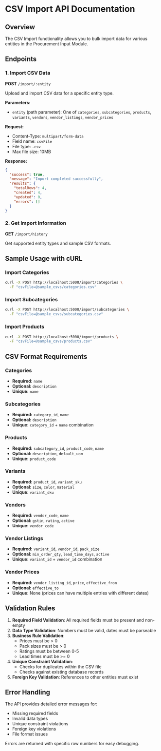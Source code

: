 # CSV Import API Documentation

## Overview

The CSV Import functionality allows you to bulk import data for various entities in the Procurement Input Module.

## Endpoints

### 1. Import CSV Data

**POST** `/import/:entity`

Upload and import CSV data for a specific entity type.

**Parameters:**

- `entity` (path parameter): One of `categories`, `subcategories`, `products`, `variants`, `vendors`, `vendor_listings`, `vendor_prices`

**Request:**

- Content-Type: `multipart/form-data`
- Field name: `csvFile`
- File type: `.csv`
- Max file size: 10MB

**Response:**

```json
{
  "success": true,
  "message": "Import completed successfully",
  "results": {
    "totalRows": 4,
    "created": 4,
    "updated": 0,
    "errors": []
  }
}
```

### 2. Get Import Information

**GET** `/import/history`

Get supported entity types and sample CSV formats.

## Sample Usage with cURL

### Import Categories

```bash
curl -X POST http://localhost:5000/import/categories \
  -F "csvFile=@sample_csvs/categories.csv"
```

### Import Subcategories

```bash
curl -X POST http://localhost:5000/import/subcategories \
  -F "csvFile=@sample_csvs/subcategories.csv"
```

### Import Products

```bash
curl -X POST http://localhost:5000/import/products \
  -F "csvFile=@sample_csvs/products.csv"
```

## CSV Format Requirements

### Categories

- **Required:** `name`
- **Optional:** `description`
- **Unique:** `name`

### Subcategories

- **Required:** `category_id`, `name`
- **Optional:** `description`
- **Unique:** `category_id` + `name` combination

### Products

- **Required:** `subcategory_id`, `product_code`, `name`
- **Optional:** `description`, `default_uom`
- **Unique:** `product_code`

### Variants

- **Required:** `product_id`, `variant_sku`
- **Optional:** `size`, `color`, `material`
- **Unique:** `variant_sku`

### Vendors

- **Required:** `vendor_code`, `name`
- **Optional:** `gstin`, `rating`, `active`
- **Unique:** `vendor_code`

### Vendor Listings

- **Required:** `variant_id`, `vendor_id`, `pack_size`
- **Optional:** `min_order_qty`, `lead_time_days`, `active`
- **Unique:** `variant_id` + `vendor_id` combination

### Vendor Prices

- **Required:** `vendor_listing_id`, `price`, `effective_from`
- **Optional:** `effective_to`
- **Unique:** None (prices can have multiple entries with different dates)

## Validation Rules

1. **Required Field Validation**: All required fields must be present and non-empty
2. **Data Type Validation**: Numbers must be valid, dates must be parseable
3. **Business Rule Validation**:
   - Prices must be > 0
   - Pack sizes must be > 0
   - Ratings must be between 0-5
   - Lead times must be >= 0
4. **Unique Constraint Validation**:
   - Checks for duplicates within the CSV file
   - Checks against existing database records
5. **Foreign Key Validation**: References to other entities must exist

## Error Handling

The API provides detailed error messages for:

- Missing required fields
- Invalid data types
- Unique constraint violations
- Foreign key violations
- File format issues

Errors are returned with specific row numbers for easy debugging.
